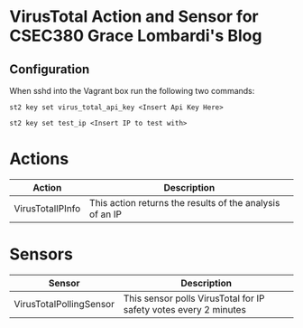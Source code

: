 # VirusTotal Action and Sensor for CSEC380 Grace Lombardi's Blog

## Configuration

When sshd into the Vagrant box run the following two commands:

`st2 key set virus_total_api_key <Insert Api Key Here>`

`st2 key set test_ip <Insert IP to test with>`

# Actions

Action                      | Description                                                       
--------------------------- | ---------------------------------------------
VirusTotalIPInfo            | This action returns the results of the analysis of an IP

# Sensors

Sensor                      | Description                                                       
--------------------------- | ---------------------------------------------
VirusTotalPollingSensor     | This sensor polls VirusTotal for IP safety votes every 2 minutes
